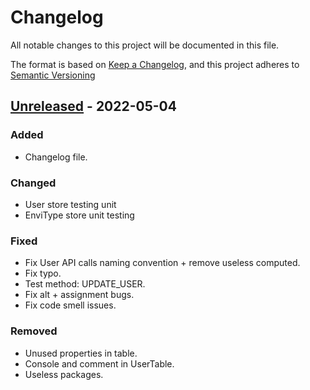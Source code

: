 # Changelog

All notable changes to this project will be documented in this file.

The format is based on [Keep a Changelog](https://keepachangelog.com/en/1.0.0/),
and this project adheres to [Semantic Versioning](https://semver.org/spec/v2.0.0.html)

## [Unreleased] - 2022-05-04

### Added

- Changelog file.

### Changed

- User store testing unit
- EnviType store unit testing

### Fixed

- Fix User API calls naming convention + remove useless computed.
- Fix typo.
- Test method: UPDATE_USER.
- Fix alt + assignment bugs.
- Fix code smell issues.

### Removed

- Unused properties in table.
- Console and comment in UserTable.
- Useless packages.

[unreleased]: https://github.com/ditrit/leto/blob/dev/frontend/changelog.md#unreleased---2022-05-04
